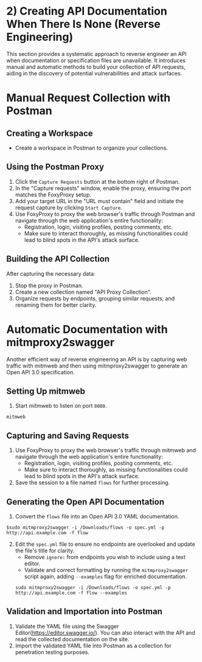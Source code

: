 # 2) Creating API Documentation When There Is None (Reverse Engineering)
This section provides a systematic approach to reverse engineer an API when documentation or specification files are unavailable. It introduces manual and automatic methods to build your collection of API requests, aiding in the discovery of potential vulnerabilities and attack surfaces.

# Manual Request Collection with Postman
## **Creating a Workspace**
- Create a workspace in Postman to organize your collections. 

## **Using the Postman Proxy**
1. Click the `Capture Requests` button at the bottom right of Postman.
2. In the "Capture requests" window, enable the proxy, ensuring the port matches the FoxyProxy setup.
3. Add your target URL in the "URL must contain" field and initiate the request capture by clicking `Start Capture`.
4. Use FoxyProxy to proxy the web browser's traffic through Postman and navigate through the web application's entire functionality:
    - Registration, login, visiting profiles, posting comments, etc.
    - Make sure to interact thoroughly, as missing functionalities could lead to blind spots in the API's attack surface.

## **Building the API Collection**
After capturing the necessary data:
1. Stop the proxy in Postman.
2. Create a new collection named "API Proxy Collection".
3. Organize requests by endpoints, grouping similar requests, and renaming them for better clarity.

# Automatic Documentation with mitmproxy2swagger
Another efficient way of reverse engineering an API is by capturing web traffic with mitmweb and then using mitmproxy2swagger to generate an Open API 3.0 specification.

## **Setting Up mitmweb**
1. Start mitmweb to listen on port `8080`.
```
mitmweb
```

## **Capturing and Saving Requests**
1. Use FoxyProxy to proxy the web browser's traffic through mitmweb and navigate through the web application's entire functionality:
    - Registration, login, visiting profiles, posting comments, etc.
    - Make sure to interact thoroughly, as missing functionalities could lead to blind spots in the API's attack surface.
2. Save the session to a file named `flows` for further processing.

## **Generating the Open API Documentation**

1. Convert the `flows` file into an Open API 3.0 YAML documentation.
```
$sudo mitmproxy2swagger -i /Downloads/flows -o spec.yml -p http://api.example.com -f flow
```
2. Edit the `spec.yml` file to ensure no endpoints are overlooked and update the file's title for clarity.
	- Remove `ignore:` from endpoints you wish to include using a text editor.
	- Validate and correct formatting by running the `mitmproxy2swagger` script again, adding `--examples` flag for enriched documentation.
	```
	sudo mitmproxy2swagger -i /Downloads/flows -o spec.yml -p http://api.example.com -f flow --examples
	```

## **Validation and Importation into Postman**
1. Validate the YAML file using the Swagger Editor(https://editor.swagger.io/). You can also interact with the API and read the collected documentation on the site.
2. Import the validated YAML file into Postman as a collection for penetration testing purposes.